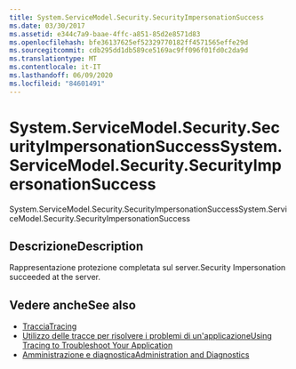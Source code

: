 ```yaml
---
title: System.ServiceModel.Security.SecurityImpersonationSuccess
ms.date: 03/30/2017
ms.assetid: e344c7a9-baae-4ffc-a851-85d2e8571d83
ms.openlocfilehash: bfe36137625ef52329770182ff4571565effe29d
ms.sourcegitcommit: cdb295dd1db589ce5169ac9ff096f01fd0c2da9d
ms.translationtype: MT
ms.contentlocale: it-IT
ms.lasthandoff: 06/09/2020
ms.locfileid: "84601491"
---
```

# <a name="systemservicemodelsecuritysecurityimpersonationsuccess"></a><span data-ttu-id="b977b-102">System.ServiceModel.Security.SecurityImpersonationSuccess</span><span class="sxs-lookup"><span data-stu-id="b977b-102">System.ServiceModel.Security.SecurityImpersonationSuccess</span></span>
<span data-ttu-id="b977b-103">System.ServiceModel.Security.SecurityImpersonationSuccess</span><span class="sxs-lookup"><span data-stu-id="b977b-103">System.ServiceModel.Security.SecurityImpersonationSuccess</span></span>  
  
## <a name="description"></a><span data-ttu-id="b977b-104">Descrizione</span><span class="sxs-lookup"><span data-stu-id="b977b-104">Description</span></span>  
 <span data-ttu-id="b977b-105">Rappresentazione protezione completata sul server.</span><span class="sxs-lookup"><span data-stu-id="b977b-105">Security Impersonation succeeded at the server.</span></span>  
  
## <a name="see-also"></a><span data-ttu-id="b977b-106">Vedere anche</span><span class="sxs-lookup"><span data-stu-id="b977b-106">See also</span></span>

- [<span data-ttu-id="b977b-107">Traccia</span><span class="sxs-lookup"><span data-stu-id="b977b-107">Tracing</span></span>](index.md)
- [<span data-ttu-id="b977b-108">Utilizzo delle tracce per risolvere i problemi di un'applicazione</span><span class="sxs-lookup"><span data-stu-id="b977b-108">Using Tracing to Troubleshoot Your Application</span></span>](using-tracing-to-troubleshoot-your-application.md)
- [<span data-ttu-id="b977b-109">Amministrazione e diagnostica</span><span class="sxs-lookup"><span data-stu-id="b977b-109">Administration and Diagnostics</span></span>](../index.md)
